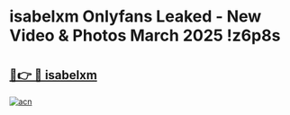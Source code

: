 # isabelxm Onlyfans Leaked - New Video & Photos March 2025 !z6p8s

# <h2><a href="https://5znote.iuczelnia.edu.pl?title=isabelxm&ref=z6p8s">🔗👉 🔴 isabelxm</a></h2>

[![acn](https://github.com/user-attachments/assets/0f9c940e-d8b0-45ae-aac7-cd30a18b3e1c)](https://5znote.iuczelnia.edu.pl?title=isabelxm&ref=z6p8s)

